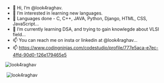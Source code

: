 - 👋 Hi, I’m @look4raghav.
- 👀 I’m interested in learning new languages.
- 🌱 Languages done - C, C++, JAVA, Python, Django, HTML, CSS, JavaScript...
- 🌱 I’m currently learning DSA, and trying to gain knowlegde about VLSI field...
- 📫 You can reach me on insta or linkedin at @look4raghav...
- 📫 https://www.codingninjas.com/codestudio/profile/777e5aca-e7ec-4ffd-90d0-126e179465e5

<p align="left"> <img src="https://komarev.com/ghpvc/?username=look4raghav&label=Profile%20views&color=0e75b6&style=flat" alt="look4raghav" /> </p>

<p>&nbsp;<img align="center" src="https://github-readme-stats.vercel.app/api?username=look4raghav&show_icons=true&locale=en" alt="look4raghav" /></p>

